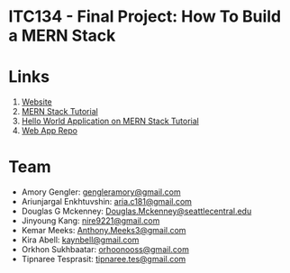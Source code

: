 # ITC134 - Final Project: How To Build a MERN Stack

# Links
1. [Website](https://nightscrawl.github.io/itc134-final3/)
2. [MERN Stack Tutorial](https://docs.google.com/document/d/1QtT8X3rBNjDHYr6ivp0iHRyjCI8ea0ye7teMGykCtrQ/edit)
3. [Hello World Application on MERN Stack Tutorial](https://docs.google.com/document/d/1qBXyHuqV_AkIdrTR1zgEqIw0nVNHh-AaqhFcK7H4uhw/edit)
4. [Web App Repo](https://github.com/Nightscrawl/itc134-final3)

# Team
- Amory Gengler: gengleramory@gmail.com
- Ariunjargal Enkhtuvshin: aria.c181@gmail.com
- Douglas G Mckenney: Douglas.Mckenney@seattlecentral.edu
- Jinyoung Kang: nire9221@gmail.com
- Kemar Meeks: Anthony.Meeks3@gmail.com
- Kira Abell: kaynbell@gmail.com
- Orkhon Sukhbaatar: orhoonooss@gmail.com
- Tipnaree Tesprasit: tipnaree.tes@gmail.com
